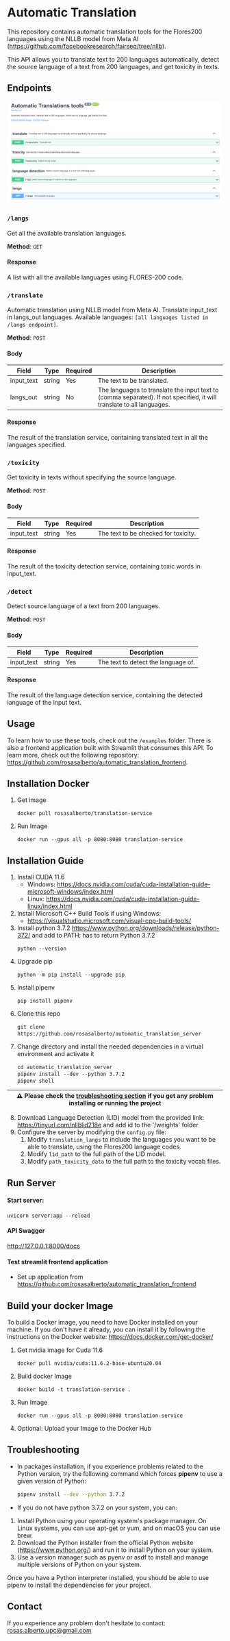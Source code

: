 # Automatic Translation

This repository contains automatic translation tools for the Flores200 languages using the NLLB model from Meta AI (https://github.com/facebookresearch/fairseq/tree/nllb). 

This API allows you to translate text to 200 languages automatically, detect the source language of a text from 200 languages, and get toxicity in texts.

## Endpoints

![Swagger Image](media/swagger.PNG)

### `/langs`

Get all the available translation languages.

**Method**: `GET`

#### Response

A list with all the available languages using FLORES-200 code.

### `/translate`

Automatic translation using NLLB model from Meta AI. Translate input_text in langs_out languages. Available languages: `[all languages listed in /langs endpoint]`.

**Method**: `POST`

#### Body

| Field       | Type   | Required | Description                                             |
|-------------|--------|----------|---------------------------------------------------------|
| input_text  | string | Yes      | The text to be translated.                              |
| langs_out   | string | No       | The languages to translate the input text to (comma separated). If not specified, it will translate to all languages. |

#### Response

The result of the translation service, containing translated text in all the languages specified.

### `/toxicity`

Get toxicity in texts without specifying the source language.

**Method**: `POST`

#### Body

| Field       | Type   | Required | Description                                             |
|-------------|--------|----------|---------------------------------------------------------|
| input_text  | string | Yes      | The text to be checked for toxicity.                    |

#### Response

The result of the toxicity detection service, containing toxic words in input_text.

### `/detect`

Detect source language of a text from 200 languages.

**Method**: `POST`

#### Body

| Field       | Type   | Required | Description                                             |
|-------------|--------|----------|---------------------------------------------------------|
| input_text  | string | Yes      | The text to detect the language of.                     |

#### Response

The result of the language detection service, containing the detected language of the input text.

## Usage

To learn how to use these tools, check out the `/examples` folder. There is also a frontend application built with Streamlit that consumes this API. To learn more, check out the following repository: https://github.com/rosasalberto/automatic_translation_frontend.

## Installation Docker

1. Get image
    ```console
    docker pull rosasalberto/translation-service
    ```
2. Run Image
    ```console 
    docker run --gpus all -p 8080:8080 translation-service
    ```

## Installation Guide

1. Install CUDA 11.6
   - Windows: https://docs.nvidia.com/cuda/cuda-installation-guide-microsoft-windows/index.html
   - Linux: https://docs.nvidia.com/cuda/cuda-installation-guide-linux/index.html
2. Install Microsoft C++ Build Tools if using Windows:
   - https://visualstudio.microsoft.com/visual-cpp-build-tools/
3. Install python 3.7.2 https://www.python.org/downloads/release/python-372/ and add to PATH:
    has to return Python 3.7.2
    ```console
    python --version
    ```
4. Upgrade pip
    ```console
    python -m pip install --upgrade pip
    ```
5. Install pipenv
    ```console
    pip install pipenv
    ```
6. Clone this repo
    ```console
    git clone https://github.com/rosasalberto/automatic_translation_server
    ```
7. Change directory and install the needed dependencies in a virtual environment and activate it
    ```console
    cd automatic_translation_server
    pipenv install --dev --python 3.7.2
    pipenv shell
    ```
| :warning: Please check the [troubleshooting section](#troubleshooting) if you get any problem installing or running the project |
|---------------------------------------------------------------------------------------------------------------------------------|
8. Download Language Detection (LID) model from the provided link: https://tinyurl.com/nllblid218e and add id to the '/weights' folder
9. Configure the server by modifying the `config.py` file:
   1. Modify `translation_langs` to include the languages you want to be able to translate, using the Flores200 language codes.
   2. Modify `lid_path` to the full path of the LID model.
   3. Modify `path_toxicity_data` to the full path to the toxicity vocab files.

## Run Server

#### Start server:
```console
uvicorn server:app --reload
```

#### API Swagger
http://127.0.0.1:8000/docs

#### Test streamlit frontend application
- Set up application from https://github.com/rosasalberto/automatic_translation_frontend

## Build your docker Image
To build a Docker image, you need to have Docker installed on your machine. If you don't have it already, you can install it by following the instructions on the Docker website: https://docs.docker.com/get-docker/

1. Get nvidia image for Cuda 11.6
    ```console
    docker pull nvidia/cuda:11.6.2-base-ubuntu20.04
    ```
2. Build docker Image 
    ```console
    docker build -t translation-service .
    ```
3. Run Image
    ```console 
    docker run --gpus all -p 8080:8080 translation-service
    ```
4. Optional: Upload your Image to the Docker Hub

## Troubleshooting

- In packages installation, if you experience problems related to the Python version, try the following command which
  forces **pipenv** to use a given version of Python:

    ```sh
    pipenv install --dev --python 3.7.2
    ```
- If you do not have python 3.7.2 on your system, you can:
1. Install Python using your operating system's package manager. On Linux systems, you can use apt-get or yum, and on macOS you can use brew.
2. Download the Python installer from the official Python website (https://www.python.org/) and run it to install Python on your system.
3. Use a version manager such as pyenv or asdf to install and manage multiple versions of Python on your system.

Once you have a Python interpreter installed, you should be able to use pipenv to install the dependencies for your project.

## Contact

If you experience any problem don't hesitate to contact: rosas.alberto.upc@gmail.com
